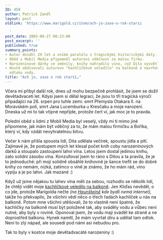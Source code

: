 ```yaml
---
ID: 459
author: Patrick Zandl
layout: post
oldlink: 'https://www.marigold.cz/item/ach-jo-zase-o-rok-starsi

  '
post_date: 2003-08-27 08:23:00
post_excerpt: ''
published: true
summary_points:
- Autor dosáhl 29 let a vnímá paralelu s tragickými historickými daty.
- Oběd s Mobil Media připomněl autorovi vděčnost za malou firmu.
- Narozeninové dárky se změnily, knihy nahradilo víno, což Dita vysvětlila praktičností.
- Hosté obdivovali autorovo "kachličkové veledílo" na balkoně a navrhovali řešení
  odtoku vody.
title: "Ach jo, zase o rok starší…"
---
```


<p>
Včera mi přibyl další rok, dnes už mohu bezpečně prohlásit, že jsem se dožil devětadvaceti let. Kdysi jsem si dělal legraci, že jsou to tři tragická výročí připadající na 26. srpen pro tuhle zemi: smrt Přemysla Otakara II. na Moravském poli, smrt Jana Lucemburka u Kresčaku a moje narození. Dneska už mi to tak vtipné nepřijde, protože čert ví, jak moc je to pravda. </p>

<p>
Polední oběd s lidmi z Mobil Media byl veselý, vždy mi ti mimo jiné připomene, jak mám být vděčný za to, že mám malou firmičku a Boříka, který ví, kdy vzdát nevyhratelnou bitvu.</p>

<p>
Večer k nám přišla spousta lidí, Dita udělala večírek, spoustu jídla a pití. Zajímavé je, že postupem mých let klesal počet knih coby narozeninových dárků a stoupalo zastoupení lahví vína. Letos jsem dostal jedinou knihu, zato solidní zásobu vína. Konzultoval jsem to ráno s&#160;Ditou a ta pravila, že je to jednoduché: při mojí solidně obsáhlé knihovně je šance trefit se do dobré knihy co nemám, nízká, zatímco o víně je známo, že ho mám rád, víno vypiju a je po lahvi. Jak mazané :)</p>

<p>
Když už jsme nějakou tu lahev vína měli za sebou, rozhodlo se několik lidí, že chtějí vidět moje <A href="/zprava.html?id=23253">kachličkové veledílo na balkoně</A>. Jen&#160;Kliďas nevěděl, o co jde, protože Marigolda nečte <EM>(na </EM><A href="http://www.sweb.cz/hornihrad/" target=_blank><EM>Haunštejně</EM></A><EM> kde bydlí nemá internet),</EM> takže ho překvapilo, že všichni vědí něco o třech řadách kachliček u nás na balkoně.&#160;Potom mne všichni utěšovali, že to vlastně není špatné, že kachličky na balkoně musí být položené tak, aby sváděly vodu a vůbec není nutné, aby byly v rovině. Oponoval jsem, že vodu mají svádět ke straně a ne doprostřed balkonu. Hynek namítl, že mám vyvrtat díru a udělat tam odtok. Není to zlý nápad, ale sousedi pod námi asi nebudou pro. </p>

<p>
Tak to byly v kostce moje devětadvacáté narozeniny :)</p>